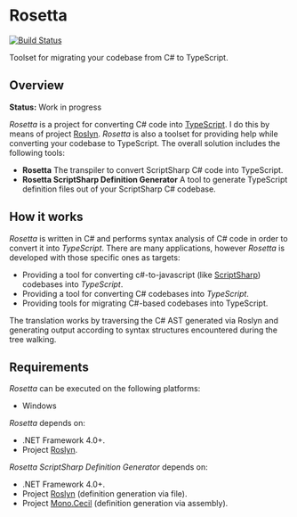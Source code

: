 # Rosetta

[![Build Status](http://antino-enlad.cloudapp.net:8080/job/Rosetta/badge/icon)](http://antino-enlad.cloudapp.net:8080/job/Rosetta/)

Toolset for migrating your codebase from C# to TypeScript.

## Overview
**Status:** Work in progress

_Rosetta_ is a project for converting C# code into [TypeScript](http://www.typescriptlang.org/). I do this by means of project [Roslyn](https://github.com/dotnet/roslyn). _Rosetta_ is also a toolset for providing help while converting your codebase to TypeScript. The overall solution includes the following tools:

- **Rosetta** The transpiler to convert ScriptSharp C# code into TypeScript.
- **Rosetta ScriptSharp Definition Generator** A tool to generate TypeScript definition files out of your ScriptSharp C# codebase.

## How it works
_Rosetta_ is written in C# and performs syntax analysis of C# code in order to convert it into _TypeScript_. There are many applications, however _Rosetta_ is developed with those specific ones as targets:

- Providing a tool for converting c#-to-javascript (like [ScriptSharp](https://github.com/nikhilk/scriptsharp)) codebases into _TypeScript_.
- Providing a tool for converting C# codebases into _TypeScript_.
- Providing tools for migrating C#-based codebases into TypeScript.

The translation works by traversing the C# AST generated via Roslyn and generating output according to syntax structures encountered during the tree walking.

## Requirements
_Rosetta_ can be executed on the following platforms:

- Windows

_Rosetta_ depends on:

- .NET Framework 4.0+.
- Project [Roslyn](https://github.com/dotnet/roslyn).

_Rosetta ScriptSharp Definition Generator_ depends on:

- .NET Framework 4.0+.
- Project [Roslyn](https://github.com/dotnet/roslyn) (definition generation via file).
- Project [Mono.Cecil](https://github.com/jbevain/cecil) (definition generation via assembly).
